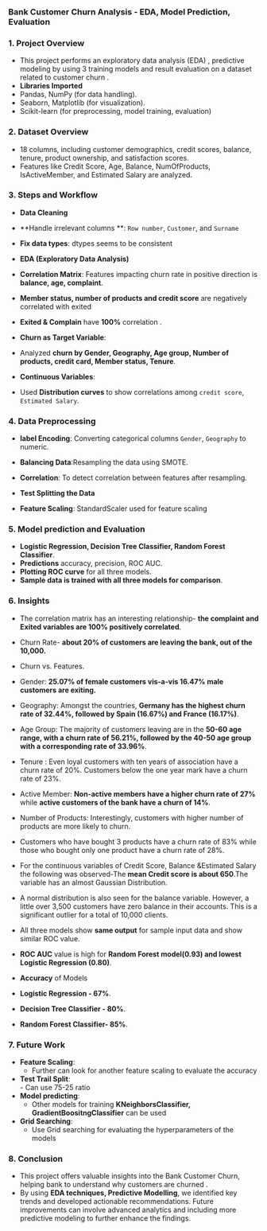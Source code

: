  ### Bank Customer Churn Analysis - EDA, Model Prediction, Evaluation


### 1. Project Overview
  - This project  performs an exploratory data analysis (EDA) , predictive modeling by using 3 training models and result evaluation on a dataset related to customer churn . 
  - **Libraries Imported**
  - Pandas, NumPy (for data handling).
  - Seaborn, Matplotlib (for visualization).
  - Scikit-learn (for preprocessing, model training, evaluation)



### 2. Dataset Overview
   - 18 columns, including customer demographics, credit scores, balance, tenure, product ownership, and satisfaction scores.
   - Features like Credit Score, Age, Balance, NumOfProducts, IsActiveMember, and Estimated Salary are analyzed.



### 3. Steps and Workflow
   - **Data Cleaning**
   - **Handle irrelevant columns **: `Row number`, `Customer`, and `Surname` 
   - **Fix data types**: dtypes seems to be consistent

   - **EDA (Exploratory Data Analysis)**
   - **Correlation Matrix**: Features impacting churn rate in positive direction is **balance, age, complaint**.
   - **Member status, number of products and credit score** are negatively correlated with exited
   - **Exited & Complain** have **100%** correlation .

   - **Churn as Target Variable**:
   - Analyzed **churn  by Gender, Geography, Age group, Number of products, credit card, Member status, Tenure**.
  
   - **Continuous Variables**:
   - Used **Distribution curves** to show correlations among `credit score`, `Estimated Salary`.



### 4. Data Preprocessing
   - **label Encoding**: Converting categorical columns `Gender`, `Geography` to numeric.
   - **Balancing Data**:Resampling the data using SMOTE.
   - **Correlation**: To detect correlation between features after resampling.

   - **Test Splitting the Data**
   - **Feature Scaling**: StandardScaler used for feature scaling  



### 5. Model prediction and Evaluation
   - **Logistic Regression, Decision Tree Classifier, Random Forest Classifier**.
   - **Predictions** accuracy, precision, ROC AUC.
   - **Plotting ROC curve** for all three models.
   - **Sample data is trained with all three models for comparison**. 



### 6. Insights
   - The correlation matrix has an interesting relationship- **the complaint and Exited variables are 100% positively correlated**.
 
   - Churn Rate- **about 20% of customers are leaving the bank, out of the 10,000.**
   - Churn vs. Features.
 
   - Gender: **25.07% of female customers vis-a-vis 16.47% male customers are exiting.**
 
   - Geography: Amongst the countries, **Germany has the highest churn rate of 32.44%, followed by Spain (16.67%) and France (16.17%)**.
 
   - Age Group: The majority of customers leaving are in the **50-60 age range, with a churn rate of 56.21%, followed by the 40-50 age group with a corresponding rate of 33.96%**.
 
   - Tenure : Even loyal customers with ten years of association have a churn rate of 20%. Customers below the one year mark have a churn rate of 23%.

   - Active Member: **Non-active members have a higher churn rate of 27%** while **active customers of the bank have a churn of 14%**.
 
   - Number of Products: Interestingly, customers with higher number of products are more likely to churn.
   
   - Customers who have bought 3 products have a churn rate of 83% while those who bought only one product have a churn rate of 28%.
 
   - For the continuous variables of Credit Score, Balance &Estimated Salary the following was observed-The **mean Credit score is about 650**.The variable has an almost Gaussian Distribution.
 
   - A normal distribution is also seen for the balance variable. However, a little over 3,500 customers have zero balance in their accounts. This is a significant outlier for a total of  10,000 clients.
   
   - All three models show **same output** for sample input data and show similar ROC value.
 
   - **ROC AUC** value is high for **Random Forest model(0.93) and lowest Logistic Regression (0.80)**.
 
   - **Accuracy** of Models
   - **Logistic Regression - 67%**.
   - **Decision Tree Classifier - 80%**.
   - **Random Forest Classifier- 85%**.



### 7. Future Work
   - **Feature Scaling**: 
     - Further can look for another feature scaling to evaluate the accuracy
   - **Test Trail Split**:  
    - Can use 75-25 ratio
   - **Model predicting**:
     - Other models for training **KNeighborsClassifier, GradientBoositngClassifier** can be used  
   - **Grid Searching**:
     - Use Grid searching for evaluating the hyperparameters of the models




### 8. Conclusion
   - This project offers valuable insights into the Bank Customer Churn, helping bank to understand why customers are churned .
   - By using **EDA techniques, Predictive Modelling**, we identified key trends and developed actionable recommendations. Future improvements can involve advanced analytics and including more predictive modeling to further enhance the findings.



